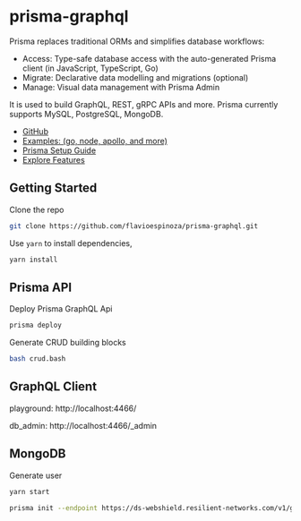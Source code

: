 # prisma-graphql
Prisma replaces traditional ORMs and simplifies database workflows:

- Access: Type-safe database access with the auto-generated Prisma client (in JavaScript, TypeScript, Go)
- Migrate: Declarative data modelling and migrations (optional)
- Manage: Visual data management with Prisma Admin

It is used to build GraphQL, REST, gRPC APIs and more. Prisma currently supports MySQL, PostgreSQL, MongoDB.

- [GitHub](https://github.com/prisma/prisma)
- [Examples: (go, node, apollo, and more)](https://github.com/prisma/prisma)
- [Prisma Setup Guide](https://www.prisma.io/docs/get-started/01-setting-up-prisma-new-database-TYPESCRIPT-t002/)
- [Explore Features](https://www.prisma.io/docs/get-started/04-explore-features-f001/)

## Getting Started
Clone the repo
```bash
git clone https://github.com/flavioespinoza/prisma-graphql.git
```

Use `yarn` to install dependencies,
```bash
yarn install
```

## Prisma API
Deploy Prisma GraphQL Api
```bash
prisma deploy
```

Generate CRUD building blocks
```bash
bash crud.bash
```

## GraphQL Client
playground: http://localhost:4466/

db_admin: http://localhost:4466/_admin

## MongoDB
Generate user
```bash
yarn start
```




```bash
prisma init --endpoint https://ds-webshield.resilient-networks.com/v1/graphql
```


